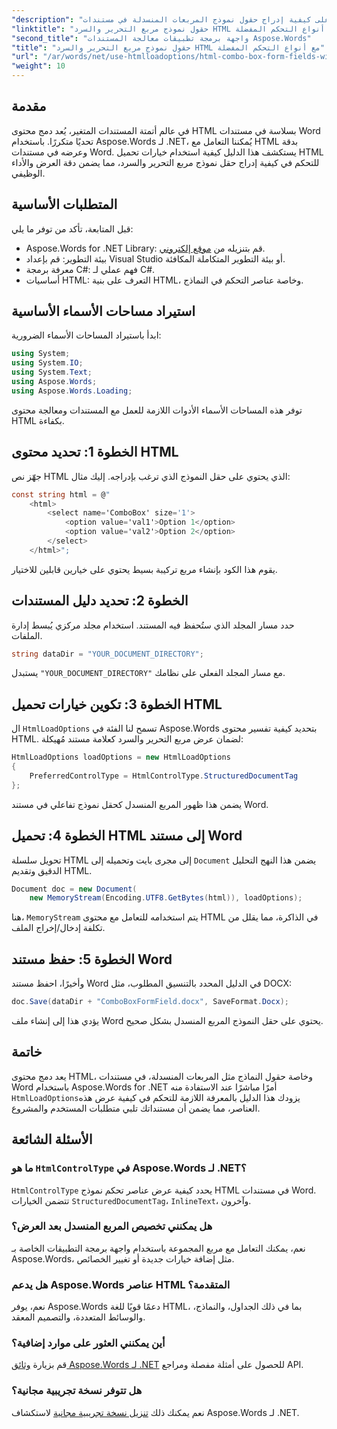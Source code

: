 ```yaml
---
"description": "تعرّف على كيفية إدراج حقول نموذج المربعات المنسدلة في مستندات Word باستخدام Aspose.Words لـ .NET. يغطي هذا الدليل المفصل خيارات تحميل HTML، وأنواع عناصر التحكم المفضلة، ونصائح التخصيص المتقدمة لأتمتة المستندات بسلاسة."
"linktitle": "حقول نموذج مربع التحرير والسرد HTML مع أنواع التحكم المفضلة"
"second_title": "واجهة برمجة تطبيقات معالجة المستندات Aspose.Words"
"title": "حقول نموذج مربع التحرير والسرد HTML مع أنواع التحكم المفضلة"
"url": "/ar/words/net/use-htmlloadoptions/html-combo-box-form-fields-with-preferred-control-types/"
"weight": 10
---
```


## مقدمة

في عالم أتمتة المستندات المتغير، يُعد دمج محتوى HTML بسلاسة في مستندات Word تحديًا متكررًا. باستخدام Aspose.Words لـ .NET، يُمكننا التعامل مع HTML بدقة وعرضه في مستندات Word. يستكشف هذا الدليل كيفية استخدام خيارات تحميل HTML للتحكم في كيفية إدراج حقل نموذج مربع التحرير والسرد، مما يضمن دقة العرض والأداء الوظيفي.

## المتطلبات الأساسية

قبل المتابعة، تأكد من توفر ما يلي:

- Aspose.Words for .NET Library: قم بتنزيله من [موقع إلكتروني](https://releases.aspose.com/words/net/). 
- بيئة التطوير: قم بإعداد Visual Studio أو بيئة التطوير المتكاملة المكافئة.  
- معرفة برمجة C#: فهم عملي لـ C#.  
- أساسيات HTML: التعرف على بنية HTML، وخاصة عناصر التحكم في النماذج.  

## استيراد مساحات الأسماء الأساسية

ابدأ باستيراد المساحات الأسماء الضرورية:

```csharp
using System;
using System.IO;
using System.Text;
using Aspose.Words;
using Aspose.Words.Loading;
```

توفر هذه المساحات الأسماء الأدوات اللازمة للعمل مع المستندات ومعالجة محتوى HTML بكفاءة.

## الخطوة 1: تحديد محتوى HTML

جهّز نص HTML الذي يحتوي على حقل النموذج الذي ترغب بإدراجه. إليك مثال:

```csharp
const string html = @"
    <html>
        <select name='ComboBox' size='1'>
            <option value='val1'>Option 1</option>
            <option value='val2'>Option 2</option>
        </select>
    </html>";
```

يقوم هذا الكود بإنشاء مربع تركيبة بسيط يحتوي على خيارين قابلين للاختيار.

## الخطوة 2: تحديد دليل المستندات

حدد مسار المجلد الذي ستُحفظ فيه المستند. استخدام مجلد مركزي يُبسط إدارة الملفات.

```csharp
string dataDir = "YOUR_DOCUMENT_DIRECTORY";
```

يستبدل `"YOUR_DOCUMENT_DIRECTORY"` مع مسار المجلد الفعلي على نظامك.

## الخطوة 3: تكوين خيارات تحميل HTML

ال `HtmlLoadOptions` تسمح لنا الفئة في Aspose.Words بتحديد كيفية تفسير محتوى HTML. لضمان عرض مربع التحرير والسرد كعلامة مستند مُهيكلة:

```csharp
HtmlLoadOptions loadOptions = new HtmlLoadOptions
{
    PreferredControlType = HtmlControlType.StructuredDocumentTag
};
```

يضمن هذا ظهور المربع المنسدل كحقل نموذج تفاعلي في مستند Word.

## الخطوة 4: تحميل HTML إلى مستند Word

تحويل سلسلة HTML إلى مجرى بايت وتحميله إلى `Document` يضمن هذا النهج التحليل الدقيق وتقديم HTML.

```csharp
Document doc = new Document(
    new MemoryStream(Encoding.UTF8.GetBytes(html)), loadOptions);
```

هنا، `MemoryStream` يتم استخدامه للتعامل مع محتوى HTML في الذاكرة، مما يقلل من تكلفة إدخال/إخراج الملف.

## الخطوة 5: حفظ مستند Word

وأخيرًا، احفظ مستند Word في الدليل المحدد بالتنسيق المطلوب، مثل DOCX:

```csharp
doc.Save(dataDir + "ComboBoxFormField.docx", SaveFormat.Docx);
```

يؤدي هذا إلى إنشاء ملف Word يحتوي على حقل النموذج المربع المنسدل بشكل صحيح.

## خاتمة

يعد دمج محتوى HTML، وخاصة حقول النماذج مثل المربعات المنسدلة، في مستندات Word باستخدام Aspose.Words for .NET أمرًا مباشرًا عند الاستفادة منه `HtmlLoadOptions`يزودك هذا الدليل بالمعرفة اللازمة للتحكم في كيفية عرض هذه العناصر، مما يضمن أن مستنداتك تلبي متطلبات المستخدم والمشروع.

## الأسئلة الشائعة

### ما هو `HtmlControlType` في Aspose.Words لـ .NET؟
`HtmlControlType` يحدد كيفية عرض عناصر تحكم نموذج HTML في مستندات Word. تتضمن الخيارات `StructuredDocumentTag`، `InlineText`، وآخرون.

### هل يمكنني تخصيص المربع المنسدل بعد العرض؟
نعم، يمكنك التعامل مع مربع المجموعة باستخدام واجهة برمجة التطبيقات الخاصة بـ Aspose.Words، مثل إضافة خيارات جديدة أو تغيير الخصائص.

### هل يدعم Aspose.Words عناصر HTML المتقدمة؟
نعم، يوفر Aspose.Words دعمًا قويًا للغة HTML، بما في ذلك الجداول، والنماذج، والوسائط المتعددة، والتصميم المعقد.

### أين يمكنني العثور على موارد إضافية؟
قم بزيارة [وثائق Aspose.Words لـ .NET](https://reference.aspose.com/words/net/) للحصول على أمثلة مفصلة ومراجع API.

### هل تتوفر نسخة تجريبية مجانية؟
نعم يمكنك ذلك [تنزيل نسخة تجريبية مجانية](https://releases.aspose.com/) لاستكشاف Aspose.Words لـ .NET.